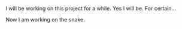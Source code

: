 I will be working on this project for a while. Yes I will be. For certain...

Now I am working on the snake.
